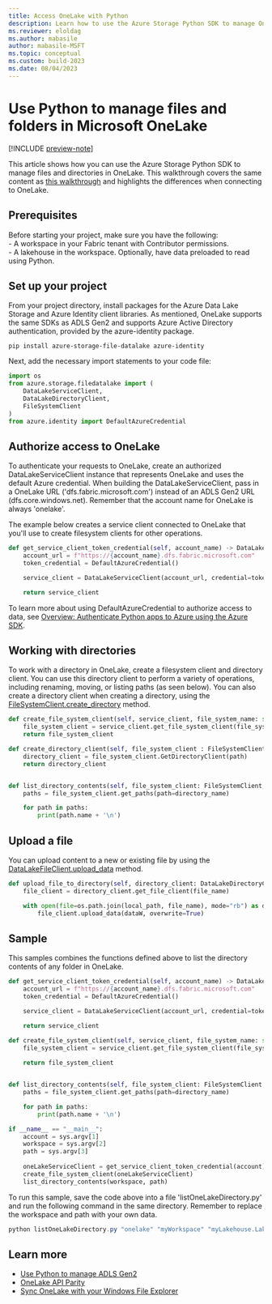 ```yaml
---
title: Access OneLake with Python
description: Learn how to use the Azure Storage Python SDK to manage OneLake. 
ms.reviewer: eloldag
ms.author: mabasile
author: mabasile-MSFT
ms.topic: conceptual
ms.custom: build-2023
ms.date: 08/04/2023
---
```


# Use Python to manage files and folders in Microsoft OneLake

[!INCLUDE [preview-note](../includes/preview-note.md)]

This article shows how you can use the Azure Storage Python SDK to manage files and directories in OneLake.  This walkthrough covers the same content as [this walkthrough](/azure/storage/blobs/data-lake-storage-directory-file-acl-python?tabs=azure-ad) and highlights the differences when connecting to OneLake.

## Prerequisites

Before starting your project, make sure you have the following:  
    - A workspace in your Fabric tenant with Contributor permissions.  
    - A lakehouse in the workspace. Optionally, have data preloaded to read using Python.

## Set up your project

From your project directory, install packages for the Azure Data Lake Storage and Azure Identity client libraries.  As mentioned, OneLake supports the same SDKs as ADLS Gen2 and supports Azure Active Directory authentication, provided by the azure-identity package.

```console
pip install azure-storage-file-datalake azure-identity
```

Next, add the necessary import statements to your code file:

```python
import os
from azure.storage.filedatalake import (
    DataLakeServiceClient,
    DataLakeDirectoryClient,
    FileSystemClient
)
from azure.identity import DefaultAzureCredential
```

## Authorize access to OneLake

To authenticate your requests to OneLake, create an authorized DataLakeServiceClient instance that represents OneLake and uses the default Azure credential. When building the DataLakeServiceClient, pass in a OneLake URL ('dfs.fabric.microsoft.com') instead of an ADLS Gen2 URL (dfs.core.windows.net).  Remember that the account name for OneLake is always 'onelake'.

The example below creates a service client connected to OneLake that you'll use to create filesystem clients for other operations.  

```python
def get_service_client_token_credential(self, account_name) -> DataLakeServiceClient:
    account_url = f"https://{account_name}.dfs.fabric.microsoft.com"
    token_credential = DefaultAzureCredential()

    service_client = DataLakeServiceClient(account_url, credential=token_credential)

    return service_client
```

To learn more about using DefaultAzureCredential to authorize access to data, see [Overview: Authenticate Python apps to Azure using the Azure SDK](/azure/developer/python/sdk/authentication-overview).

## Working with directories

To work with a directory in OneLake, create a filesystem client and directory client. You can use this directory client to perform a variety of operations, including renaming, moving, or listing paths (as seen below).  You can also create a directory client when creating a directory, using the [FileSystemClient.create_directory](https://learn.microsoft.com/en-us/python/api/azure-storage-file-datalake/azure.storage.filedatalake.filesystemclient#azure-storage-filedatalake-filesystemclient-create-directory) method.

```python
def create_file_system_client(self, service_client, file_system_name: str) : DataLakeServiceClient) -> FileSystemClient:
    file_system_client = service_client.get_file_system_client(file_system = file_system_name)
    return file_system_client

def create_directory_client(self, file_system_client : FileSystemClient, path: str) -> DataLakeDirectoryClient: directory_client 
    directory_client = file_system_client.GetDirectoryClient(path)
    return directory_client


def list_directory_contents(self, file_system_client: FileSystemClient, directory_name: str):
    paths = file_system_client.get_paths(path=directory_name)

    for path in paths:
        print(path.name + '\n')
```

## Upload a file

You can upload content to a new or existing file by using the [DataLakeFileClient.upload_data](/python/api/azure-storage-file-datalake/azure.storage.filedatalake.datalakefileclient#azure-storage-filedatalake-datalakefileclient-upload-data) method.

```python
def upload_file_to_directory(self, directory_client: DataLakeDirectoryClient, local_path: str, file_name: str):
    file_client = directory_client.get_file_client(file_name)

    with open(file=os.path.join(local_path, file_name), mode="rb") as data:
        file_client.upload_data(dataW, overwrite=True)
```

## Sample

This samples combines the functions defined above to list the directory contents of any folder in OneLake.

```python
def get_service_client_token_credential(self, account_name) -> DataLakeServiceClient:
    account_url = f"https://{account_name}.dfs.fabric.microsoft.com"
    token_credential = DefaultAzureCredential()

    service_client = DataLakeServiceClient(account_url, credential=token_credential)

    return service_client

def create_file_system_client(self, service_client, file_system_name: str) : DataLakeServiceClient) -> FileSystemClient:
    file_system_client = service_client.get_file_system_client(file_system = file_system_name)
    
    return file_system_client


def list_directory_contents(self, file_system_client: FileSystemClient, directory_name: str):
    paths = file_system_client.get_paths(path=directory_name)

    for path in paths:
        print(path.name + '\n')

if __name__ == "__main__":
    account = sys.argv[1]
    workspace = sys.argv[2]
    path = sys.argv[3]
    
    oneLakeServiceClient = get_service_client_token_credential(account)
    create_file_system_client(oneLakeServiceClient)
    list_directory_contents(workspace, path)

```

To run this sample, save the code above into a file 'listOneLakeDirectory.py' and run the following command in the same directory. Remember to replace the workspace and path with your own data. 

```powershell
python listOneLakeDirectory.py "onelake" "myWorkspace" "myLakehouse.Lakehouse/Files/path"
```

## Learn more

- [Use Python to manage ADLS Gen2](/azure/storage/blobs/data-lake-storage-directory-file-acl-python)
- [OneLake API Parity](onelake-api-parity.md)
- [Sync OneLake with your Windows File Explorer](onelake-file-explorer.md)
